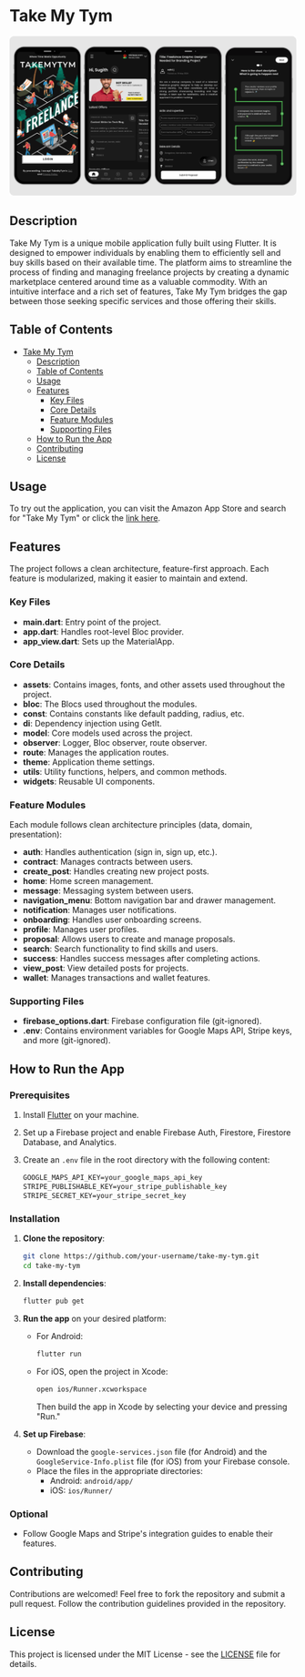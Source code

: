 # Take My Tym

![take-my-tym-cover](https://raw.githubusercontent.com/sugith10/images/main/projects/take-my-tym-cover.png)

## Description
Take My Tym is a unique mobile application fully built using Flutter. It is designed to empower individuals by enabling them to efficiently sell and buy skills based on their available time. The platform aims to streamline the process of finding and managing freelance projects by creating a dynamic marketplace centered around time as a valuable commodity. With an intuitive interface and a rich set of features, Take My Tym bridges the gap between those seeking specific services and those offering their skills.

## Table of Contents
- [Take My Tym](#take-my-tym)
  - [Description](#description)
  - [Table of Contents](#table-of-contents)
  - [Usage](#usage)
  - [Features](#features)
    - [Key Files](#key-files)
    - [Core Details](#core-details)
    - [Feature Modules](#feature-modules)
    - [Supporting Files](#supporting-files)
  - [How to Run the App](#how-to-run-the-app)
  - [Contributing](#contributing)
  - [License](#license)

## Usage
To try out the application, you can visit the Amazon App Store and search for "Take My Tym" or click the [link here](#).

## Features
The project follows a clean architecture, feature-first approach. Each feature is modularized, making it easier to maintain and extend.

### Key Files
- **main.dart**: Entry point of the project.
- **app.dart**: Handles root-level Bloc provider.
- **app_view.dart**: Sets up the MaterialApp.

### Core Details
- **assets**: Contains images, fonts, and other assets used throughout the project.
- **bloc**: The Blocs used throughout the modules.
- **const**: Contains constants like default padding, radius, etc.
- **di**: Dependency injection using GetIt.
- **model**: Core models used across the project.
- **observer**: Logger, Bloc observer, route observer.
- **route**: Manages the application routes.
- **theme**: Application theme settings.
- **utils**: Utility functions, helpers, and common methods.
- **widgets**: Reusable UI components.

### Feature Modules
Each module follows clean architecture principles (data, domain, presentation):
- **auth**: Handles authentication (sign in, sign up, etc.).
- **contract**: Manages contracts between users.
- **create_post**: Handles creating new project posts.
- **home**: Home screen management.
- **message**: Messaging system between users.
- **navigation_menu**: Bottom navigation bar and drawer management.
- **notification**: Manages user notifications.
- **onboarding**: Handles user onboarding screens.
- **profile**: Manages user profiles.
- **proposal**: Allows users to create and manage proposals.
- **search**: Search functionality to find skills and users.
- **success**: Handles success messages after completing actions.
- **view_post**: View detailed posts for projects.
- **wallet**: Manages transactions and wallet features.

### Supporting Files
- **firebase_options.dart**: Firebase configuration file (git-ignored).
- **.env**: Contains environment variables for Google Maps API, Stripe keys, and more (git-ignored).

## How to Run the App

### Prerequisites
1. Install [Flutter](https://flutter.dev/docs/get-started/install) on your machine.
2. Set up a Firebase project and enable Firebase Auth, Firestore, Firestore Database, and Analytics.
3. Create an `.env` file in the root directory with the following content:

   ```
   GOOGLE_MAPS_API_KEY=your_google_maps_api_key
   STRIPE_PUBLISHABLE_KEY=your_stripe_publishable_key
   STRIPE_SECRET_KEY=your_stripe_secret_key
   ```

### Installation

1. **Clone the repository**:

   ```bash
   git clone https://github.com/your-username/take-my-tym.git
   cd take-my-tym
   ```

2. **Install dependencies**:

   ```bash
   flutter pub get
   ```

3. **Run the app** on your desired platform:

   - For Android:

     ```bash
     flutter run
     ```

   - For iOS, open the project in Xcode:

     ```bash
     open ios/Runner.xcworkspace
     ```

     Then build the app in Xcode by selecting your device and pressing "Run."

4. **Set up Firebase**:
   - Download the `google-services.json` file (for Android) and the `GoogleService-Info.plist` file (for iOS) from your Firebase console.
   - Place the files in the appropriate directories:
     - Android: `android/app/`
     - iOS: `ios/Runner/`

### Optional

- Follow Google Maps and Stripe's integration guides to enable their features.

## Contributing
Contributions are welcomed! Feel free to fork the repository and submit a pull request. Follow the contribution guidelines provided in the repository.

## License
This project is licensed under the MIT License - see the [LICENSE](LICENSE.md) file for details.
